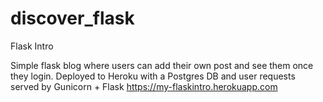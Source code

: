 # discover_flask
Flask Intro

Simple flask blog where users can add their own post and see them once they login. Deployed to Heroku with a Postgres DB and user requests served by Gunicorn + Flask
https://my-flaskintro.herokuapp.com

